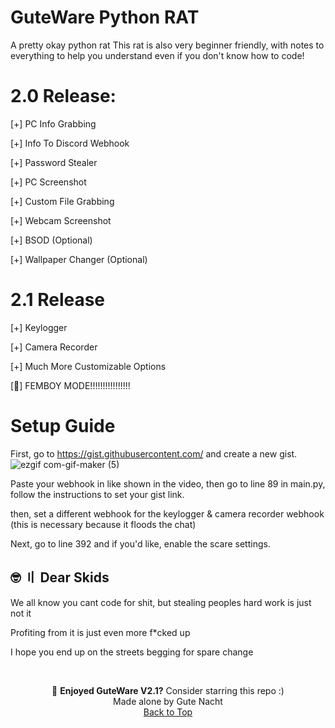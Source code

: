 # GuteWare Python RAT
A pretty okay python rat
This rat is also very beginner friendly, with notes to everything to help you understand even if you don't know how to code!

#
# 2.0 Release:

[+] PC Info Grabbing

[+] Info To Discord Webhook

[+] Password Stealer

[+] PC Screenshot

[+] Custom File Grabbing

[+] Webcam Screenshot

[+] BSOD (Optional)

[+] Wallpaper Changer (Optional)

#
# 2.1 Release

[+] Keylogger

[+] Camera Recorder

[+] Much More Customizable Options

[🌸] FEMBOY MODE!!!!!!!!!!!!!!!!

# Setup Guide

First, go to https://gist.githubusercontent.com/ and create a new gist.
![ezgif com-gif-maker (5)](https://user-images.githubusercontent.com/93240515/181876930-cace13ac-a5f7-4964-bd3b-82b2230c64a8.gif)

Paste your webhook in like shown in the video, then go to line 89 in main.py, follow the instructions to set your gist link.

then, set a different webhook for the keylogger & camera recorder webhook (this is necessary because it floods the chat)

Next, go to line 392 and if you'd like, enable the scare settings.

## <a id="skids"></a>🤓 〢 Dear Skids

We all know you cant code for shit, but stealing peoples hard work is just not it

Profiting from it is just even more f\*cked up

I hope you end up on the streets begging for spare change

<br>

<p align="center">
🌟 <b>Enjoyed GuteWare V2.1?</b> Consider starring this repo :)
<br>
Made alone by Gute Nacht
<br>
<a href=#top>Back to Top</a></p>
